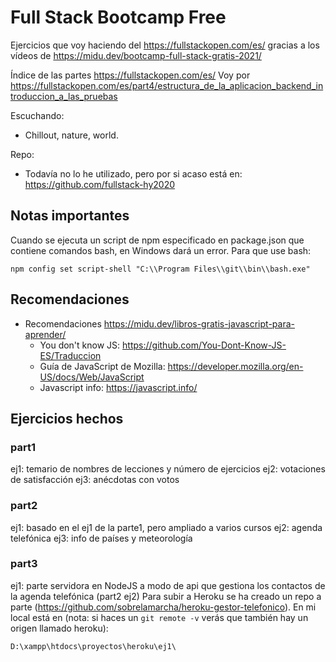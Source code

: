 # Full Stack Bootcamp Free

Ejercicios que voy haciendo del <https://fullstackopen.com/es/> gracias a los vídeos de <https://midu.dev/bootcamp-full-stack-gratis-2021/>

Índice de las partes <https://fullstackopen.com/es/>
Voy por <https://fullstackopen.com/es/part4/estructura_de_la_aplicacion_backend_introduccion_a_las_pruebas>

Escuchando:

- Chillout, nature, world.

Repo:

- Todavía no lo he utilizado, pero por si acaso está en: <https://github.com/fullstack-hy2020>

## Notas importantes

Cuando se ejecuta un script de npm especificado en package.json que contiene comandos bash, en Windows dará un error. Para que use bash:

    npm config set script-shell "C:\\Program Files\\git\\bin\\bash.exe"

## Recomendaciones

- Recomendaciones <https://midu.dev/libros-gratis-javascript-para-aprender/>
  - You don't know JS: <https://github.com/You-Dont-Know-JS-ES/Traduccion>
  - Guía de JavaScript de Mozilla: <https://developer.mozilla.org/en-US/docs/Web/JavaScript>
  - Javascript info: <https://javascript.info/>

## Ejercicios hechos

### part1

ej1: temario de nombres de lecciones y número de ejercicios
ej2: votaciones de satisfacción
ej3: anécdotas con votos

### part2

ej1: basado en el ej1 de la parte1, pero ampliado a varios cursos
ej2: agenda telefónica
ej3: info de países y meteorología

### part3

ej1: parte servidora en NodeJS a modo de api que gestiona los contactos de la agenda telefónica (part2 ej2)
Para subir a Heroku se ha creado un repo a parte (<https://github.com/sobrelamarcha/heroku-gestor-telefonico>). En mi local está en (nota: si haces un `git remote -v` verás que también hay un origen llamado heroku):

    D:\xampp\htdocs\proyectos\heroku\ej1\
